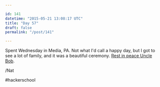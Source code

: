 ```yaml
---

id: 141
datetime: "2015-05-21 13:08:17 UTC"
title: "Day 57"
draft: false
permalink: "/post/141"

---
```


Spent Wednesday in Media, PA. Not what I'd call a happy day, but I got to see a lot of family, and it was a beautiful ceremony. [Rest in peace Uncle Bob](https://www.haganfuneralhome.com/memsol.cgi?page=profile&section=info&user_id=1578115).

/Nat

#hackerschool

